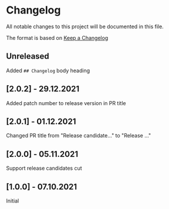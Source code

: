 # Changelog
All notable changes to this project will be documented in this file.

The format is based on [Keep a Changelog](http://keepachangelog.com/)

## Unreleased

Added `## Changelog` body heading

## [2.0.2] - 29.12.2021

Added patch number to release version in PR title

## [2.0.1] - 01.12.2021

Changed PR title from "Release candidate..." to "Release ..."

## [2.0.0] - 05.11.2021

Support release candidates cut

## [1.0.0] - 07.10.2021

Initial
